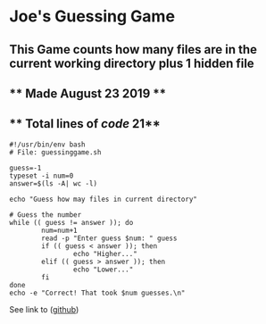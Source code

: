 # Joe's Guessing Game

## This Game counts how many files are in the current working directory plus 1 hidden file

## ** Made August 23 2019 **
## ** Total lines of *code* 21**

```
#!/usr/bin/env bash
# File: guessinggame.sh

guess=-1
typeset -i num=0
answer=$(ls -A| wc -l)

echo "Guess how may files in current directory"

# Guess the number
while (( guess != answer )); do
        num=num+1
        read -p "Enter guess $num: " guess
        if (( guess < answer )); then
                echo "Higher..."
        elif (( guess > answer )); then
                echo "Lower..."
        fi
done
echo -e "Correct! That took $num guesses.\n"
```

See link to ([github](https://github.com/joblas/Projects.git))